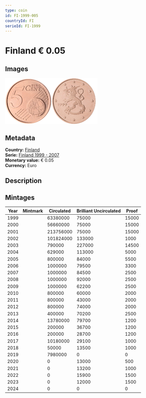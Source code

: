 ```yaml
---
type: coin
id: FI-1999-005
countryId: FI
serieId: FI-1999
---
```


# Finland € 0.05

## Images

<img src="../../../Images/common-2002-005.webp" height="150" alt="Front image"><img src="Images/finland-1999-005.webp" height="150" alt="Back image">

## Metadata

**Country:** [Finland](../index.md)\
**Serie:** [Finland 1999 - 2007](index.md)\
**Monetary value:** € 0.05\
**Currency:** Euro

## Description

## Mintages

| Year | Mintmark | Circulated | Brilliant Uncirculated | Proof |
| ---- | -------- | ---------- | ---------------------- | ----- |
| 1999 |          | 63380000   | 75000                  | 15000 |
| 2000 |          | 56660000   | 75000                  | 15000 |
| 2001 |          | 213756000  | 75000                  | 15000 |
| 2002 |          | 101824000  | 133000                 | 1000  |
| 2003 |          | 790000     | 227000                 | 14500 |
| 2004 |          | 629000     | 113000                 | 5000  |
| 2005 |          | 800000     | 84000                  | 5500  |
| 2006 |          | 1000000    | 79500                  | 3300  |
| 2007 |          | 1000000    | 84500                  | 2500  |
| 2008 |          | 1000000    | 92000                  | 2500  |
| 2009 |          | 1000000    | 62200                  | 2500  |
| 2010 |          | 800000     | 60000                  | 2000  |
| 2011 |          | 800000     | 43000                  | 2000  |
| 2012 |          | 800000     | 74000                  | 2000  |
| 2013 |          | 400000     | 70200                  | 2500  |
| 2014 |          | 13780000   | 79700                  | 1200  |
| 2015 |          | 200000     | 36700                  | 1200  |
| 2016 |          | 200000     | 28700                  | 1200  |
| 2017 |          | 10180000   | 29100                  | 1000  |
| 2018 |          | 50000      | 13500                  | 1000  |
| 2019 |          | 7980000    | 0                      | 0     |
| 2020 |          | 0          | 13000                  | 500   |
| 2021 |          | 0          | 13200                  | 1000  |
| 2022 |          | 0          | 15900                  | 1500  |
| 2023 |          | 0          | 12000                  | 1500  |
| 2024 |          | 0          | 0                      | 0     |
